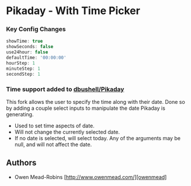 Pikaday - With Time Picker
========

### Key Config Changes

```javascript
showTime: true
showSeconds: false
use24hour: false
defaultTime: '00:00:00'
hourStep: 1
minuteStep: 1
secondStep: 1
```

### Time support added to [dbushell/Pikaday][david Pika]

This fork allows the user to specify the time along with their date. Done so by adding a couple select inputs to manipulate the date Pikaday is generating.
* Used to set time aspects of date.
* Will not change the currently selected date.
* If no date is selected, will select today. Any of the arguments may be null, and will not affect the date.


## Authors

* Owen Mead-Robins [http://www.owenmead.com/][owenmead]

[david Pika]:   https://github.com/dbushell/Pikaday                              "Pikaday"
[owenmead]:     http://owenmead.com/                                             "owenmead.com"
